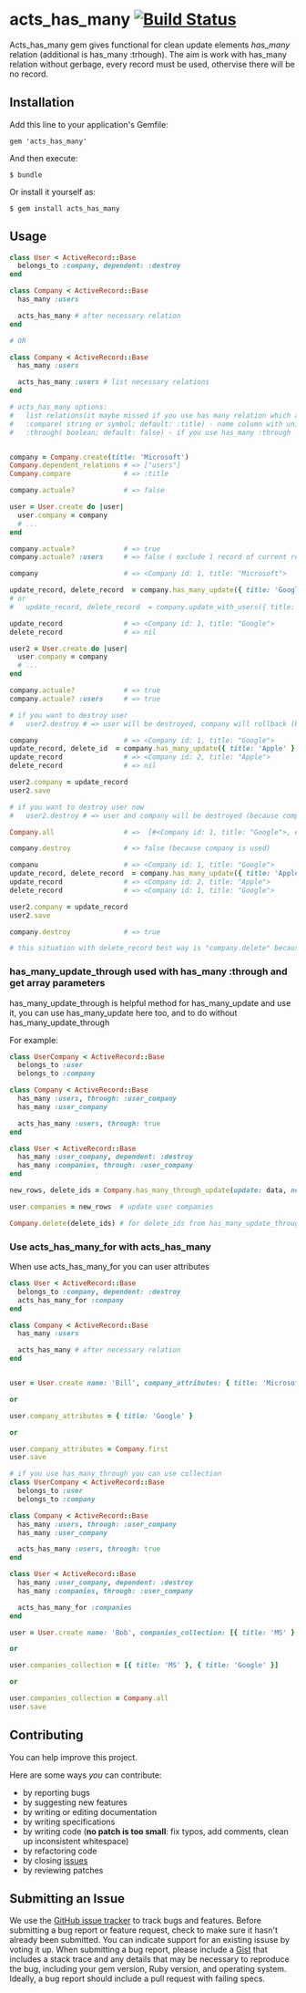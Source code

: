 # acts_has_many [![Build Status](https://travis-ci.org/igor04/acts_has_many.png?branch=master)](https://travis-ci.org/igor04/acts_has_many)

Acts_has_many gem gives functional for clean update elements *has_many* relation
(additional is has_many :trhough). The aim is work with has_many relation without gerbage,
every record must be used, othervise there will be no record.

## Installation

Add this line to your application's Gemfile:

    gem 'acts_has_many'

And then execute:

    $ bundle

Or install it yourself as:

    $ gem install acts_has_many

## Usage
```ruby
class User < ActiveRecord::Base
  belongs_to :company, dependent: :destroy
end

class Company < ActiveRecord::Base
  has_many :users

  acts_has_many # after necessary relation
end

# OR

class Company < ActiveRecord::Base
  has_many :users

  acts_has_many :users # list necessary relations
end

# acts_has_many options:
#   list relations(it maybe missed if you use has many relation which are written above)
#   :compare( string or symbol; default: :title) - name column with unique elements in table
#   :through( boolean; default: false) - if you use has_many :through


company = Company.create(title: 'Microsoft')
Company.dependent_relations # => ["users"]
Company.compare             # => :title

company.actuale?            # => false

user = User.create do |user|
  user.company = company
  # ...
end

company.actuale?            # => true
company.actuale? :users     # => false ( exclude 1 record of current relation)

company                     # => <Company id: 1, title: "Microsoft"> 

update_record, delete_record  = company.has_many_update({ title: 'Google' }, :users)
# or
#   update_record, delete_record  = company.update_with_users({ title: 'Google' })

update_record               # => <Company id: 1, title: "Google"> 
delete_record               # => nil

user2 = User.create do |user|
  user.company = company
  # ...
end

company.actuale?            # => true
company.actuale? :users     # => true

# if you want to destroy user
#   user2.destroy # => user will be destroyed, company will rollback (because company is used by other user)

company                     # => <Company id: 1, title: "Google"> 
update_record, delete_id  = company.has_many_update({ title: 'Apple' }, :users)
update_record               # => <Company id: 2, title: "Apple"> 
delete_record               # => nil

user2.company = update_record
user2.save

# if you want to destroy user now
#   user2.destroy # => user and company will be destroyed (because company is used only by user2)

Company.all                 # =>  [#<Company id: 1, title: "Google">, #<Company id: 2, title: "Apple"]

company.destroy             # => false (because company is used)

companu                     # => <Company id: 1, title: "Google">
update_record, delete_record  = company.has_many_update({ title: 'Apple' }, :users)
update_record               # => <Company id: 2, title: "Apple"> 
delete_record               # => <Company id: 1, title: "Google">

user2.company = update_record
user2.save

company.destroy             # => true

# this situation with delete_record best way is "company.delete" because you miss unnecessary check actuality

```

### has_many_update_through used with has_many :through and get array parameters
has_many_update_through is helpful method for has_many_update and use it, you can use has_many_update 
here too, and to do without has_many_update_through
  
For example:

```ruby
class UserCompany < ActiveRecord::Base
  belongs_to :user
  belongs_to :company

class Company < ActiveRecord::Base
  has_many :users, through: :user_company
  has_many :user_company

  acts_has_many :users, through: true
end

class User < ActiveRecord::Base
  has_many :user_company, dependent: :destroy
  has_many :companies, through: :user_company
end

new_rows, delete_ids = Company.has_many_through_update(update: data, new: date, relation: :users)

user.companies = new_rows  # update user companies

Company.delete(delete_ids) # for delete_ids from has_many_update_through best way is to use "delete" and miss unnecessary check
```

### Use acts_has_many_for with acts_has_many
When use acts_has_many_for you can user attributes
```ruby
class User < ActiveRecord::Base
  belongs_to :company, dependent: :destroy
  acts_has_many_for :company
end

class Company < ActiveRecord::Base
  has_many :users

  acts_has_many # after necessary relation
end


user = User.create name: 'Bill', company_attributes: { title: 'Microsoft' }

or

user.company_attributes = { title: 'Google' }

or 

user.company_attributes = Company.first
user.save

# if you use has_many_through you can use collection
class UserCompany < ActiveRecord::Base
  belongs_to :user
  belongs_to :company

class Company < ActiveRecord::Base
  has_many :users, through: :user_company
  has_many :user_company

  acts_has_many :users, through: true
end

class User < ActiveRecord::Base
  has_many :user_company, dependent: :destroy
  has_many :companies, through: :user_company

  acts_has_many_for :companies
end

user = User.create name: 'Bob', companies_collection: [{ title: 'MS' }, { title: 'Google' }]

or

user.companies_collection = [{ title: 'MS' }, { title: 'Google' }]

or

user.companies_collection = Company.all
user.save

```

Contributing
------------
You can help improve this project.

Here are some ways *you* can contribute:

* by reporting bugs
* by suggesting new features
* by writing or editing documentation
* by writing specifications
* by writing code (**no patch is too small**: fix typos, add comments, clean up inconsistent whitespace)
* by refactoring code
* by closing [issues](https://github.com/igor04/acts_has_many/issues)
* by reviewing patches


Submitting an Issue
-------------------
We use the [GitHub issue tracker](https://github.com/igor04/acts_has_many/issues) to track bugs and
features. Before submitting a bug report or feature request, check to make sure it hasn't already
been submitted. You can indicate support for an existing issuse by voting it up. When submitting a
bug report, please include a [Gist](http://gist.github.com/) that includes a stack trace and any
details that may be necessary to reproduce the bug, including your gem version, Ruby version, and
operating system. Ideally, a bug report should include a pull request with failing specs.
